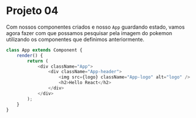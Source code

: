 # Projeto 04

Com nossos componentes criados e nosso `App` guardando estado, vamos agora fazer com que possamos pesquisar pela imagem do pokemon utilizando os componentes que definimos anteriormente.

```javascript
class App extends Component {
    render() {
        return (
            <div className="App">
                <div className="App-header">
                    <img src={logo} className="App-logo" alt="logo" />
                    <h2>Hello React</h2>
                </div>
            </div>
        );
    }
}
```
